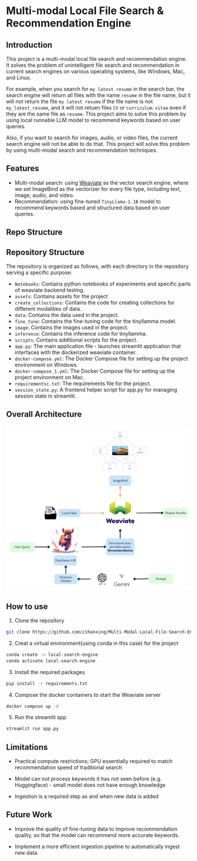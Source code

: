 # Multi-modal Local File Search & Recommendation Engine 

## Introduction
This project is a multi-modal local file search and recommendation engine. It solves the problem of unintelligent file search and recommendation in current search engines on various operating systems, like Windows, Mac, and Linux. 

For example, when you search for `my latest resume` in the search bar, the search engine will return all files with the name `resume` in the file name, but it will not return the file `my latest resume` if the file name is not `my_latest_resume`, and it will not retuen files `CV` or `curriculum vitae` even if they are the same file as `resume`. This project aims to solve this problem by using local runnable LLM model to recommend keywords based on user queries.

Also, if you want to search for images, audio, or video files, the current search engine will not be able to do that. This project will solve this problem by using multi-modal search and recommendation techniques.


## Features
- Multi-modal search: using [Weaviate](https://weaviate.io/) as the vector search engine, where we set ImageBind as the vectorizer for every file type, including text, image, audio, and video.
- Recommendation: using fine-tuned `TinyLlama-1.1B` model to recommend keywords based and structured data based on user queries.

## Repo Structure

## Repository Structure

The repository is organized as follows, with each directory in the repository serving a specific purpose:

- `Notebooks`: Contains python notebooks of experiments and specific parts of weaviate backend testing.
- `assets`: Contains assets for the project
- `create_collections`: Contains the code for creating collections for different modalities of data.
- `data`: Contains the data used in the project.
- `fine_tune`: Contains the fine-tuning code for the tinyllamma model.
- `image`: Contains the images used in the project.
- `inference`: Contains the inference code for tinyllamma.
- `scripts`: Contains additional scripts for the project.
- `app.py`: The main application file - launches streamlit application that interfaces with the dockerized weaviate container.
- `docker-compose.yml`: The Docker Compose file for setting up the project environment on Windows.
- `docker-compose_1.yml`: The Docker Compose file for setting up the project environment on Mac.
- `requirementsc.txt`: The requirements file for the project.
- `session_state.py`: A frontend helper script for app.py for managing session state in streamlit.

## Overall Architecture

![alt text](<image/overview.png>)

## How to use
1. Clone the repository
```bash
git clone https://github.com/zihanxing/Multi-Modal-Local-File-Search-Engine.git
```
2. Creat a virtual environment(using conda in this case) for the project
```bash
conda create -n local-search-engine
conda activate local-search-engine
```
3. Install the required packages
```bash
pip install -r requirements.txt
```
4. Compose the docker containers to start the Weaviate server
```bash
docker compose up -d
```
5. Run the streamlit app
```bash
streamlit run app.py
```

## Limitations
- Practical compute restrictions; GPU essentially required to match recommendation speed of traditional search

- Model can not process keywords it has not seen before (e.g. Huggingface) - small model does not have enough knowledge

- Ingestion is a required step as and when new data is added

## Future Work

- Improve the quality of fine-tuning data to improve recommendation quality, so that the model can recommend more accurate keywords.

- Implement a more efficient ingestion pipeline to automatically ingest new data.



